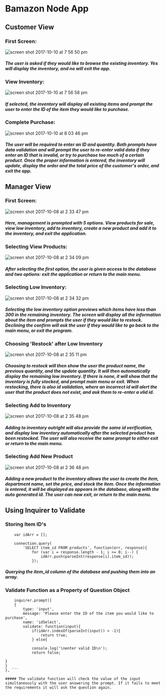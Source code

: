 # Bamazon Node App

## Customer View

### First Screen:
![screen shot 2017-10-10 at 7 56 50 pm](https://user-images.githubusercontent.com/28717260/31416316-3ffd44e6-adf6-11e7-85d6-92d6bbadbbf9.png)

##### The user is asked if they would like to browse the existing inventory. Yes will display the inventory, and no will exit the app.

### View Inventory:
![screen shot 2017-10-10 at 7 56 58 pm](https://user-images.githubusercontent.com/28717260/31416319-40bd13b6-adf6-11e7-8989-4cde2075d1a7.png)
##### If selected, the inventory will display all existing items and prompt the user to enter the ID of the item they would like to purchase.

### Complete Purchase:
![screen shot 2017-10-10 at 8 03 46 pm](https://user-images.githubusercontent.com/28717260/31416320-41c2231e-adf6-11e7-93dd-837b70981ea2.png)
##### The user will be required to enter an ID and quantity. Both prompts have data validation and will prompt the user to re-enter valid data if they enter an ID that is invalid, or try to purchase too much of a certain product. Once the proper information is entered, the inventory will update, display the order and the total price of the customer's order, and exit the app.


## Manager View


### First Screen:
![screen shot 2017-10-08 at 2 33 47 pm](https://user-images.githubusercontent.com/28717260/31320209-3d33a28a-ac36-11e7-9d25-8fe3927ba19b.png)
##### Here, management is prompted with 5 options. View products for sale, view low inventory, add to inventory, create a new product and add it to the inventory, and exit the application.

### Selecting View Products:
![screen shot 2017-10-08 at 2 34 09 pm](https://user-images.githubusercontent.com/28717260/31320211-3d34e834-ac36-11e7-9da4-9bac76caed34.png)
##### After selecting the first option, the user is given access to the database and two options: exit the application or return to the main menu.

### Selecting Low Inventory:
![screen shot 2017-10-08 at 2 34 32 pm](https://user-images.githubusercontent.com/28717260/31320213-3d36fa98-ac36-11e7-9984-0e8458b5ef2a.png)
##### Selecting the low inventory option previews which items have less than 300 in the remaining inventory. The screen will display all the information about the item and prompts the user if they would like to restock. Declining the confirm will ask the user if they would like to go back to the main menu, or exit the program.

### Choosing 'Restock' after Low Inventory
![screen shot 2017-10-08 at 2 35 11 pm](https://user-images.githubusercontent.com/28717260/31320210-3d33dfb6-ac36-11e7-9d56-c3be87095b34.png)
##### Choosing to restock will then show the user the product name, the previous quantity, and the update quantity. It will then automatically display the remaining low inventory. If there is none, it will show that the inventory is fully stocked, and prompt main menu or exit. When restocking, there is also id validation, where an incorrect id will alert the user that the product does not exist, and ask them to re-enter a vlid id.

### Selecting Add to Inventory
![screen shot 2017-10-08 at 2 35 48 pm](https://user-images.githubusercontent.com/28717260/31320212-3d35eef0-ac36-11e7-821e-0dad6acaea84.png)
##### Adding to inventory outright will also provide the same id verification, and display low inventory automatically after the selected product has been restocked. The user will also receive the same prompt to either exit or return to the main menu.

### Selecting Add New Product
![screen shot 2017-10-08 at 2 36 48 pm](https://user-images.githubusercontent.com/28717260/31320214-3d3a2eb6-ac36-11e7-9179-5e1312111494.png)
##### Adding a new product to the inventory allows the user to create the item, department name, set the price, and stock the item. Once the information is entered, it will be displayed as appears in the database, along with the auto generated id. The user can now exit, or return to the main menu.


## Using Inquirer to Validate

### Storing Item ID's


```
    var idArr = [];

    connection.query(
        'SELECT item_id FROM products', function(err, response){
            for (var i = response.length - 1; i >= 0; i--) {
                idArr.push(parseInt(response[i].item_id));
            }); 
```

##### Querying the item_id column of the database and pushing them into an array.

### Validate Function as a Property of Question Object

```
    inquirer.prompt([
    {
        type: 'input',
        message: 'Please enter the ID of the item you would like to purchase',
        name: 'idSelect',
        validate: function(input){
            if(idArr.indexOf(parseInt(input)) > -1){
                return true;
            } else{

            console.log('\nenter valid ID\n');
            return false;

}
}
}, ```

##### The validate function will check the value of the input simultaneously with the user answering the prompt. If it fails to meet the requirements it will ask the question again.


